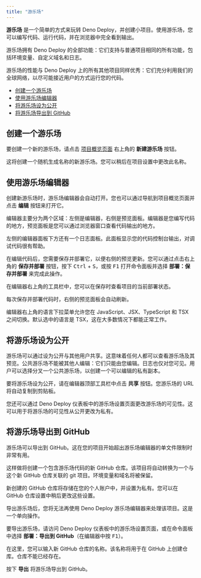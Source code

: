 ```yaml
---
title: "游乐场"
---
```


**游乐场** 是一个简单的方式来玩转 Deno Deploy，并创建小项目。使用游乐场，您可以编写代码、运行代码，并在浏览器中完全看到输出。

游乐场拥有 Deno Deploy 的全部功能：它们支持与普通项目相同的所有功能，包括环境变量、自定义域名和日志。

游乐场的性能与 Deno Deploy 上的所有其他项目同样优秀：它们充分利用我们的全球网络，以尽可能接近用户的方式运行您的代码。

- [创建一个游乐场](#创建一个游乐场)
- [使用游乐场编辑器](#使用游乐场编辑器)
- [将游乐场设为公开](#将游乐场设为公开)
- [将游乐场导出到 GitHub](#将游乐场导出到-github)

## 创建一个游乐场

要创建一个新的游乐场，请点击 [项目概览页面](https://dash.deno.com/projects) 右上角的 **新建游乐场** 按钮。

这将创建一个随机生成名称的新游乐场。您可以稍后在项目设置中更改此名称。

## 使用游乐场编辑器

创建新游乐场时，游乐场编辑器会自动打开。您也可以通过导航到项目概览页面并点击 **编辑** 按钮来打开它。

编辑器主要分为两个区域：左侧是编辑器，右侧是预览面板。编辑器是您编写代码的地方，预览面板是您可以通过浏览器窗口查看代码输出的地方。

左侧的编辑器面板下方还有一个日志面板。此面板显示您的代码控制台输出，对调试代码很有帮助。

在编辑代码后，您需要保存并部署它，以便右侧的预览更新。您可以通过点击右上角的 **保存并部署** 按钮，按下 <kbd>Ctrl</kbd> + <kbd>S</kbd>，或按 <kbd>F1</kbd> 打开命令面板并选择 **部署：保存并部署** 来完成此操作。

在编辑器右上角的工具栏中，您可以在保存时查看项目的当前部署状态。

每次保存并部署代码时，右侧的预览面板会自动刷新。

编辑器右上角的语言下拉菜单允许您在 JavaScript、JSX、TypeScript 和 TSX 之间切换。默认选中的语言是 TSX，这在大多数情况下都能正常工作。

## 将游乐场设为公开

游乐场可以通过设为公开与其他用户共享。这意味着任何人都可以查看游乐场及其预览。公共游乐场不能被其他人编辑：它们只能由您编辑。日志也仅对您可见。用户可以选择分叉一个公共游乐场，以创建一个可以编辑的私有副本。

要将游乐场设为公开，请在编辑器顶部工具栏中点击 **共享** 按钮。您游乐场的 URL 将自动复制到剪贴板。

您还可以通过 Deno Deploy 仪表板中的游乐场设置页面更改游乐场的可见性。这可以用于将游乐场的可见性从公开更改为私有。

## 将游乐场导出到 GitHub

游乐场可以导出到 GitHub。这在您的项目开始超出游乐场编辑器的单文件限制时非常有用。

这样做将创建一个包含游乐场代码的新 GitHub 仓库。该项目将自动转换为一个与这个新 GitHub 仓库关联的 git 项目。环境变量和域名将被保留。

新创建的 GitHub 仓库将存储在您的个人账户中，并设置为私有。您可以在 GitHub 仓库设置中稍后更改这些设置。

导出游乐场后，您将无法再使用 Deno Deploy 游乐场编辑器来处理该项目。这是一个单向操作。

要导出游乐场，请访问 Deno Deploy 仪表板中的游乐场设置页面，或在命令面板中选择 **部署：导出到 GitHub**（在编辑器中按 <kbd>F1</kbd>）。

在这里，您可以输入新 GitHub 仓库的名称。该名称将用于在 GitHub 上创建仓库。仓库不能已经存在。

按下 **导出** 将游乐场导出到 GitHub。